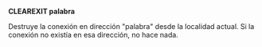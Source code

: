 **CLEAREXIT palabra**

Destruye la conexión en dirección "palabra" desde la localidad actual. Si la conexión no existía en esa dirección, no hace nada.